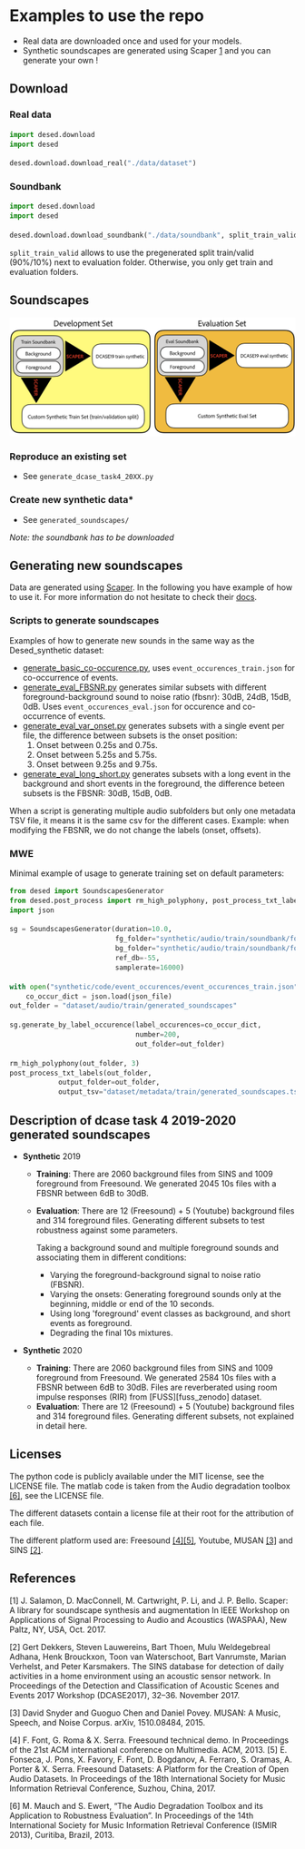 # Examples to use the repo
* Real data are downloaded once and used for your models.
* Synthetic soundscapes are generated using Scaper [1](#1) and you can generate your own !

## Download

### Real data

```python
import desed.download
import desed

desed.download.download_real("./data/dataset")
```

### Soundbank

```python
import desed.download
import desed

desed.download.download_soundbank("./data/soundbank", split_train_valid=True)
```
`split_train_valid` allows to use the pregenerated split train/valid (90%/10%) next to evaluation folder.
Otherwise, you only get train and evaluation folders.

## Soundscapes
![soundbank-diagram][img-soundbank]
### Reproduce an existing set
* See `generate_dcase_task4_20XX.py` 

### Create new synthetic data*
* See `generated_soundscapes/`

*Note: the soundbank has to be downloaded*


## Generating new soundscapes

Data are generated using [Scaper][scaper].
In the following you have example of how to use it.
For more information do not hesitate to check their [docs][scaper-doc].


### Scripts to generate soundscapes
Examples of how to generate new sounds in the same way as the Desed_synthetic dataset:
 * [generate_basic_co-occurence.py], uses `event_occurences_train.json` for co-occurrence of events.
 * [generate_eval_FBSNR.py] generates similar subsets with different foreground-background sound to noise ratio (fbsnr): 30dB, 24dB, 15dB, 0dB.
 Uses `event_occurences_eval.json` for occurence and co-occurrence of events.  
 * [generate_eval_var_onset.py] generates subsets with a single event per file, the difference between subsets is
  the onset position:
    1. Onset between 0.25s and 0.75s. 
    2. Onset between 5.25s and 5.75s. 
    3. Onset between 9.25s and 9.75s.
 * [generate_eval_long_short.py] generates subsets with a long event in the background and short events in the foreground, 
 the difference beteen subsets is the FBSNR: 30dB, 15dB, 0dB. 

When a script is generating multiple audio subfolders but only one metadata TSV file, 
it means it is the same csv for the different cases.
Example: when modifying the FBSNR, we do not change the labels (onset, offsets). 

### MWE
Minimal example of usage to generate training set on default parameters:
```python
from desed import SoundscapesGenerator
from desed.post_process import rm_high_polyphony, post_process_txt_labels
import json

sg = SoundscapesGenerator(duration=10.0,
                          fg_folder="synthetic/audio/train/soundbank/foreground",
                          bg_folder="synthetic/audio/train/soundbank/foreground",
                          ref_db=-55,
                          samplerate=16000)

with open("synthetic/code/event_occurences/event_occurences_train.json") as json_file:
    co_occur_dict = json.load(json_file)
out_folder = "dataset/audio/train/generated_soundscapes"

sg.generate_by_label_occurence(label_occurences=co_occur_dict,
                               number=200,
                               out_folder=out_folder)

rm_high_polyphony(out_folder, 3)
post_process_txt_labels(out_folder, 
			output_folder=out_folder, 
			output_tsv="dataset/metadata/train/generated_soundscapes.tsv")
```

## Description of dcase task 4 2019-2020 generated soundscapes
* **Synthetic** 2019
    * **Training**: There are 2060 background files from SINS and 1009 foreground from Freesound.
      We generated 2045 10s files with a FBSNR between 6dB to 30dB.
    * **Evaluation**: 	There are 12 (Freesound) + 5 (Youtube) background files and 314 foreground files.
      Generating different subsets to test robustness against some parameters.

      Taking a background sound and multiple foreground sounds and associating them in different conditions:
        * Varying the foreground-background signal to noise ratio (FBSNR).
        * Varying the onsets: Generating foreground sounds only at the beginning, middle or end of the 10 seconds.
        * Using long 'foreground' event classes as background, and short events as foreground.
        * Degrading the final 10s mixtures.

* **Synthetic** 2020
    * **Training**: There are 2060 background files from SINS and 1009 foreground from Freesound.
      We generated 2584 10s files with a FBSNR between 6dB to 30dB. Files are reverberated using
      room impulse responses (RIR) from [FUSS][fuss_zenodo] dataset.
    * **Evaluation**: 	There are 12 (Freesound) + 5 (Youtube) background files and 314 foreground files.
      Generating different subsets, not explained in detail here.


## Licenses
The python code is publicly available under the MIT license, see the LICENSE file. 
The matlab code is taken from the Audio degradation toolbox [[6]](#6), see the LICENSE file.

The different datasets contain a license file at their root for the attribution of each file.

The different platform used are: Freesound [[4]](#4)[[5]](#5), Youtube, MUSAN [[3]](#3) and SINS [[2]](#2).  

## References
<a id="1">[1]</a> J. Salamon, D. MacConnell, M. Cartwright, P. Li, and J. P. Bello. Scaper: A library for soundscape synthesis and augmentation
In IEEE Workshop on Applications of Signal Processing to Audio and Acoustics (WASPAA), New Paltz, NY, USA, Oct. 2017.

<a id="2">[2]</a> Gert Dekkers, Steven Lauwereins, Bart Thoen, Mulu Weldegebreal Adhana, Henk Brouckxon, Toon van Waterschoot, Bart Vanrumste, Marian Verhelst, and Peter Karsmakers.
The SINS database for detection of daily activities in a home environment using an acoustic sensor network.
In Proceedings of the Detection and Classification of Acoustic Scenes and Events 2017 Workshop (DCASE2017), 32–36. November 2017.

<a id="3">[3]</a> David Snyder and Guoguo Chen and Daniel Povey.
MUSAN: A Music, Speech, and Noise Corpus.
arXiv, 1510.08484, 2015.

<a id="4">[4]</a> F. Font, G. Roma & X. Serra. Freesound technical demo. In Proceedings of the 21st ACM international conference on Multimedia. ACM, 2013.
 <a id="5">[5]</a> E. Fonseca, J. Pons, X. Favory, F. Font, D. Bogdanov, A. Ferraro, S. Oramas, A. Porter & X. Serra. Freesound Datasets: A Platform for the Creation of Open Audio Datasets.
In Proceedings of the 18th International Society for Music Information Retrieval Conference, Suzhou, China, 2017.

 <a id="5">[6]</a> M. Mauch and S. Ewert, “The Audio Degradation Toolbox and its Application to Robustness Evaluation”. 
In Proceedings of the 14th International Society for Music Information Retrieval Conference (ISMIR 2013), Curitiba, Brazil, 2013.


[scaper]: https://github.com/justinsalamon/scaper
[scaper-doc]: https://scaper.readthedocs.io/en/latest/
[website-dcase]: http://dcase.community/challenge2019/task-sound-event-detection-in-domestic-environments


[generate_eval_FBSNR.py]: ./generate_soundscapes/generate_eval_FBSNR.py
[generate_eval_long_short.py]: ./generate_soundscapes/generate_eval_long_short.py
[generate_basic_co-occurence.py]: ./generate_soundscapes/generate_basic_co-occurence.py
[generate_eval_var_onset.py]: ./generate_soundscapes/generate_eval_var_onset.py
[img-soundbank]: ../img/soundbank_diagram.png
[readme-root]: ../README.md